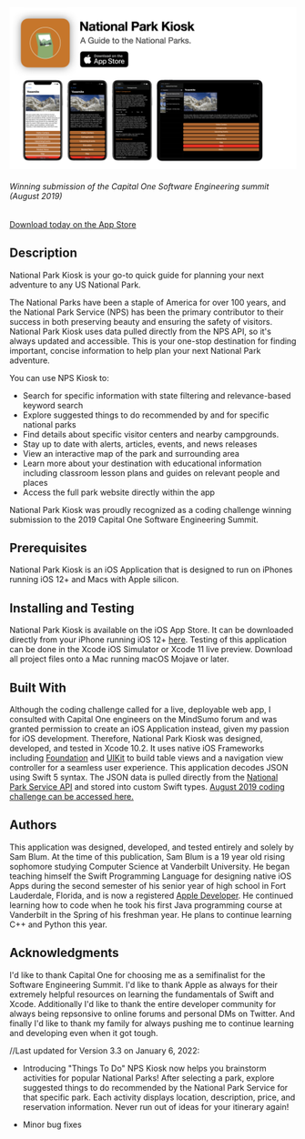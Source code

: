 <img src="https://github.com/samblum17/CapitalOneSES-August2019Submit/blob/master/CapitalOneSES-August2019Submit/CapitalOneSES-August2019Submit/Assets.xcassets/NPS%20Kiosk%202.1%20Marketing.001.png?raw=true">

###### Winning submission of the Capital One Software Engineering summit (August 2019)
[Download today on the App Store](https://apps.apple.com/us/app/national-park-kiosk/id1465222121)

## Description
National Park Kiosk is your go-to quick guide for planning your next adventure to any US National Park.

The National Parks have been a staple of America for over 100 years, and the National Park Service (NPS) has been the primary contributor to their success in both preserving beauty and ensuring the safety of visitors. National Park Kiosk uses data pulled directly from the NPS API, so it's always updated and accessible. This is your one-stop destination for finding important, concise information to help plan your next National Park adventure. 

You can use NPS Kiosk to:
- Search for specific information with state filtering and relevance-based keyword search
- Explore suggested things to do recommended by and for specific national parks
- Find details about specific visitor centers and nearby campgrounds.
- Stay up to date with alerts, articles, events, and news releases
- View an interactive map of the park and surrounding area
- Learn more about your destination with educational information including classroom lesson plans and guides on relevant people and places
- Access the full park website directly within the app

National Park Kiosk was proudly recognized as a coding challenge winning submission to the 2019 Capital One Software Engineering Summit.

## Prerequisites
National Park Kiosk is an iOS Application that is designed to run on iPhones running iOS 12+ and Macs with Apple silicon.

## Installing and Testing
National Park Kiosk is available on the iOS App Store. It can be downloaded directly from your iPhone running iOS 12+ [here](https://apps.apple.com/us/app/national-park-kiosk/id1465222121). Testing of this application can be done in the Xcode iOS Simulator or Xcode 11 live preview. Download all project files onto a Mac running macOS Mojave or later.

## Built With
Although the coding challenge called for a live, deployable web app, I consulted with Capital One engineers on the MindSumo forum and was granted permission to create an iOS Application instead, given my passion for iOS development. Therefore, National Park Kiosk was designed, developed, and tested in Xcode 10.2. It uses native iOS Frameworks including [Foundation](https://developer.apple.com/documentation/foundation) and [UIKit](https://developer.apple.com/documentation/uikit) to build table views and a navigation view controller for a seamless user experience. This application decodes JSON using Swift 5 syntax. The JSON data is pulled directly from the [National Park Service API](https://www.nps.gov/subjects/developer/api-documentation.htm#/) and stored into custom Swift types.
[August 2019 coding challenge can be accessed here.](https://www.mindsumo.com/contests/national-park-api)

## Authors
This application was designed, developed, and tested entirely and solely by Sam Blum. At the time of this publication, Sam Blum is a 19 year old rising sophomore studying Computer Science at Vanderbilt University. He began teaching himself the Swift Programming Language for designing native iOS Apps during the second semester of his senior year of high school in Fort Lauderdale, Florida, and is now a registered [Apple Developer](https://apps.apple.com/us/developer/sam-blum/id1448067874). He continued learning how to code when he took his first Java programming course at Vanderbilt in the Spring of his freshman year. He plans to continue learning C++ and Python this year.

## Acknowledgments
I'd like to thank Capital One for choosing me as a semifinalist for the Software Engineering Summit. I'd like to thank Apple as always for their extremely helpful resources on learning the fundamentals of Swift and Xcode. Additionally I'd like to thank the entire developer community for always being repsonsive to online forums and personal DMs on Twitter. And finally I'd like to thank my family for always pushing me to continue learning and developing even when it got tough.



//Last updated for Version 3.3 on January 6, 2022:
- Introducing "Things To Do"
NPS Kiosk now helps you brainstorm activities for popular National Parks! After selecting a park, explore suggested things to do recommended by the National Park Service for that specific park. Each activity displays location, description, price, and reservation information. Never run out of ideas for your itinerary again!

- Minor bug fixes
